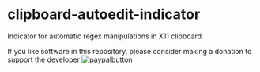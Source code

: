 # clipboard-autoedit-indicator
Indicator for automatic regex manipulations in X11 clipboard

If you like software in this repository, please consider making a donation to support the developer
[![paypalbutton](https://www.paypal.com/en_US/i/btn/btn_donate_LG.gif)](https://www.paypal.com/cgi-bin/webscr?cmd=_s-xclick&hosted_button_id=CB9L72S9LEF66)

